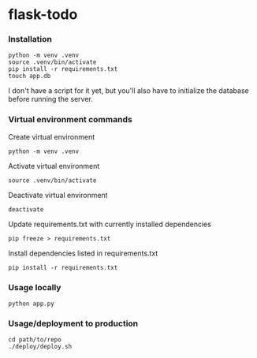 # flask-todo

### Installation

```
python -m venv .venv
source .venv/bin/activate
pip install -r requirements.txt
touch app.db
```

I don't have a script for it yet, but you'll also have to initialize the database before running the server.

### Virtual environment commands

Create virtual environment

```
python -m venv .venv
```

Activate virtual environment

```
source .venv/bin/activate
```

Deactivate virtual environment

```
deactivate
```

Update requirements.txt with currently installed dependencies

```
pip freeze > requirements.txt
```

Install dependencies listed in requirements.txt

```
pip install -r requirements.txt
```

### Usage locally

```
python app.py
```

### Usage/deployment to production

```
cd path/to/repo
./deploy/deploy.sh
```
